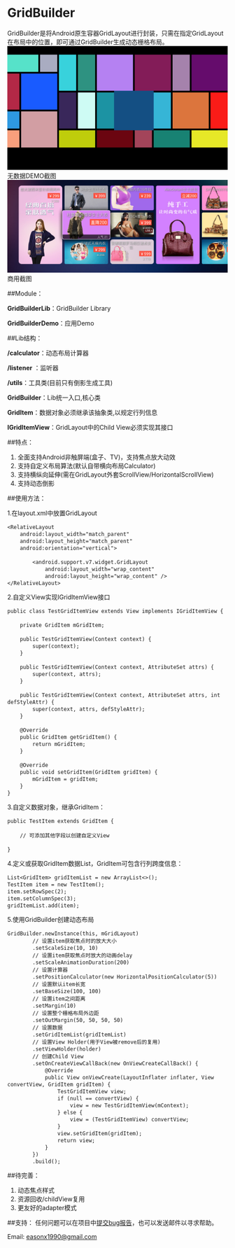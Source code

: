 # GridBuilder

GridBuilder是将Android原生容器GridLayout进行封装，只需在指定GridLayout在布局中的位置，即可通过GridBuilder生成动态栅格布局。
![](screenshots/GridBuilder_1.png)
无数据DEMO截图
![](screenshots/GridBuilder_2.jpg)
商用截图

##Module：

 **GridBuilderLib**：GridBuilder Library
 
 **GridBuilderDemo**：应用Demo

##Lib结构：

  **/calculator**：动态布局计算器
  
  **/listener** ：监听器
  
  **/utils**：工具类(目前只有倒影生成工具)
  
  **GridBuilder**：Lib统一入口,核心类
  
  **GridItem**：数据对象必须继承该抽象类,以规定行列信息
  
  **IGridItemView**：GridLayout中的Child View必须实现其接口

##特点：

 1. 全面支持Android非触屏端(盒子、TV)，支持焦点放大动效
 2. 支持自定义布局算法(默认自带横向布局Calculator)
 3. 支持横纵向延伸(需在GridLayout外套ScrollView/HorizontalScrollView)
 4. 支持动态倒影
    
##使用方法：

1.在layout.xml中放置GridLayout

    <RelativeLayout
        android:layout_width="match_parent"
        android:layout_height="match_parent"
        android:orientation="vertical">

            <android.support.v7.widget.GridLayout
                android:layout_width="wrap_content"
                android:layout_height="wrap_content" />
    </RelativeLayout>

2.自定义View实现IGridItemView接口

    public class TestGridItemView extends View implements IGridItemView {

        private GridItem mGridItem;

        public TestGridItemView(Context context) {
            super(context);
        }

        public TestGridItemView(Context context, AttributeSet attrs) {
            super(context, attrs);
        }

        public TestGridItemView(Context context, AttributeSet attrs, int defStyleAttr) {
            super(context, attrs, defStyleAttr);
        }

        @Override
        public GridItem getGridItem() {
            return mGridItem;
        }

        @Override
        public void setGridItem(GridItem gridItem) {
            mGridItem = gridItem;
        }
    }

3.自定义数据对象，继承GridItem：

    public TestItem extends GridItem {

        // 可添加其他字段以创建自定义View

    }

4.定义或获取GridItem数据List，GridItem可包含行列跨度信息：

    List<GridItem> gridItemList = new ArrayList<>();
    TestItem item = new TestItem();
    item.setRowSpec(2);
    item.setColumnSpec(3);
    gridItemList.add(item);


5.使用GridBuilder创建动态布局

    GridBuilder.newInstance(this, mGridLayout)
            // 设置item获取焦点时的放大大小
            .setScaleSize(10, 10)
            // 设置item获取焦点时放大的动画delay
            .setScaleAnimationDuration(200)
            // 设置计算器
            .setPositionCalculator(new HorizontalPositionCalculator(5))
            // 设置默认item长宽
            .setBaseSize(100, 100)
            // 设置item之间距离
            .setMargin(10)
            // 设置整个栅格布局外边距
            .setOutMargin(50, 50, 50, 50)
            // 设置数据
            .setGridItemList(gridItemList)
            // 设置View Holder(用于View被remove后的复用)
            .setViewHolder(holder)
            // 创建Child View
            .setOnCreateViewCallBack(new OnViewCreateCallBack() {
                @Override
                public View onViewCreate(LayoutInflater inflater, View convertView, GridItem gridItem) {
                    TestGridItemView view;
                    if (null == convertView) {
                        view = new TestGridItemView(mContext);
                    } else {
                        view = (TestGridItemView) convertView;
                    }
                    view.setGridItem(gridItem);
                    return view;
                }
            })
            .build();


##待完善：

1. 动态焦点样式
2. 资源回收/childView复用
3. 更友好的adapter模式

##支持：
任何问题可以在项目中[提交bug报告](https://github.com/Eason90/GridBuilder/issues)，也可以发送邮件以寻求帮助。

Email: easonx1990@gmail.com
